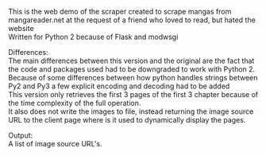 This is the web demo of the scraper created to scrape mangas from mangareader.net at the request of a friend who loved to read, but hated the website<br>
Written for Python 2 because of Flask and modwsgi<br>

Differences:<br>
	The main differences between this version and the original are the fact that the code and packages used had to be downgraded to work with Python 2. Because of some differences between how python handles strings between Py2 and Py3 a few explicit encoding and decoding had to be added<br>
	This version only retrieves the first 3 pages of the first 3 chapter because of the time complexity of the full operation.<br>
	It also does not write the images to file, instead returning the image source URL to the client page where is it used to dynamically display the pages.<br>

Output:<br>
	A list of image source URL's.<br>
